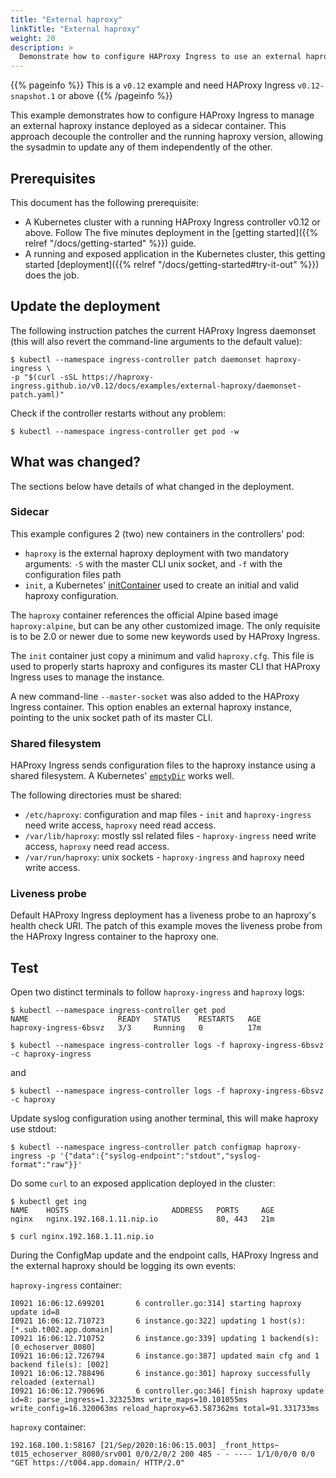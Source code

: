 ```yaml
---
title: "External haproxy"
linkTitle: "External haproxy"
weight: 20
description: >
  Demonstrate how to configure HAProxy Ingress to use an external haproxy deployment.
---
```


{{% pageinfo %}}
This is a `v0.12` example and need HAProxy Ingress `v0.12-snapshot.1` or above
{{% /pageinfo %}}

This example demonstrates how to configure HAProxy Ingress to manage an external
haproxy instance deployed as a sidecar container. This approach decouple the
controller and the running haproxy version, allowing the sysadmin to update any
of them independently of the other.

## Prerequisites

This document has the following prerequisite:

* A Kubernetes cluster with a running HAProxy Ingress controller v0.12 or above.
Follow The five minutes deployment in the [getting started]({{% relref "/docs/getting-started" %}}) guide.
* A running and exposed application in the Kubernetes cluster, this getting started
[deployment]({{% relref "/docs/getting-started#try-it-out" %}}) does the job.

## Update the deployment

The following instruction patches the current HAProxy Ingress daemonset (this will also revert the command-line arguments to the default value):

```
$ kubectl --namespace ingress-controller patch daemonset haproxy-ingress \
-p "$(curl -sSL https://haproxy-ingress.github.io/v0.12/docs/examples/external-haproxy/daemonset-patch.yaml)"
```

Check if the controller restarts without any problem:

```
$ kubectl --namespace ingress-controller get pod -w
```

## What was changed?

The sections below have details of what changed in the deployment.

### Sidecar

This example configures 2 (two) new containers in the controllers' pod:

* `haproxy` is the external haproxy deployment with two mandatory arguments: `-S` with the master CLI unix socket, and `-f` with the configuration files path
* `init`, a Kubernetes' [initContainer](https://kubernetes.io/docs/concepts/workloads/pods/init-containers/) used to create an initial and valid haproxy configuration.

The `haproxy` container references the official Alpine based image `haproxy:alpine`,
but can be any other customized image. The only requisite is to be 2.0 or newer due
to some new keywords used by HAProxy Ingress.

The `init` container just copy a minimum and valid `haproxy.cfg`. This file is used
to properly starts haproxy and configures its master CLI that HAProxy Ingress uses
to manage the instance.

A new command-line `--master-socket` was also added to the HAProxy Ingress container.
This option enables an external haproxy instance, pointing to the unix socket path
of its master CLI.

### Shared filesystem

HAProxy Ingress sends configuration files to the haproxy instance using a shared
filesystem. A Kubernetes' [`emptyDir`](https://kubernetes.io/docs/concepts/storage/volumes/#emptydir)
works well.

The following directories must be shared:

* `/etc/haproxy`: configuration and map files - `init` and `haproxy-ingress` need write access, `haproxy` need read access.
* `/var/lib/haproxy`: mostly ssl related files - `haproxy-ingress` need write access, `haproxy` need read access.
* `/var/run/haproxy`: unix sockets - `haproxy-ingress` and `haproxy` need write access.

### Liveness probe

Default HAProxy Ingress deployment has a liveness probe to an haproxy's health
check URI. The patch of this example moves the liveness probe from the HAProxy
Ingress container to the haproxy one.

## Test

Open two distinct terminals to follow `haproxy-ingress` and `haproxy` logs:

```
$ kubectl --namespace ingress-controller get pod
NAME                    READY   STATUS    RESTARTS   AGE
haproxy-ingress-6bsvz   3/3     Running   0          17m

$ kubectl --namespace ingress-controller logs -f haproxy-ingress-6bsvz -c haproxy-ingress
```

and

```
$ kubectl --namespace ingress-controller logs -f haproxy-ingress-6bsvz -c haproxy
```

Update syslog configuration using another terminal, this will make haproxy use stdout:

```
$ kubectl --namespace ingress-controller patch configmap haproxy-ingress -p '{"data":{"syslog-endpoint":"stdout","syslog-format":"raw"}}'
```

Do some `curl` to an exposed application deployed in the cluster:

```
$ kubectl get ing
NAME    HOSTS                       ADDRESS   PORTS     AGE
nginx   nginx.192.168.1.11.nip.io             80, 443   21m

$ curl nginx.192.168.1.11.nip.io
```

During the ConfigMap update and the endpoint calls, HAProxy Ingress and the external
haproxy should be logging its own events:

`haproxy-ingress` container:

```
I0921 16:06:12.699201       6 controller.go:314] starting haproxy update id=8
I0921 16:06:12.710723       6 instance.go:322] updating 1 host(s): [*.sub.t002.app.domain]
I0921 16:06:12.710752       6 instance.go:339] updating 1 backend(s): [0_echoserver_8080]
I0921 16:06:12.726794       6 instance.go:387] updated main cfg and 1 backend file(s): [002]
I0921 16:06:12.788496       6 instance.go:301] haproxy successfully reloaded (external)
I0921 16:06:12.790696       6 controller.go:346] finish haproxy update id=8: parse_ingress=1.323253ms write_maps=10.101055ms write_config=16.320063ms reload_haproxy=63.587362ms total=91.331733ms
```

`haproxy` container:

```
192.168.100.1:58167 [21/Sep/2020:16:06:15.003] _front_https~ t015_echoserver_8080/srv001 0/0/2/0/2 200 485 - - ---- 1/1/0/0/0 0/0 "GET https://t004.app.domain/ HTTP/2.0"
```
